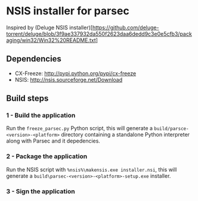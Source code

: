 NSIS installer for parsec
=========================

Inspired by (Deluge NSIS installer)[https://github.com/deluge-torrent/deluge/blob/3f9ae337932da550f2623daa6dedd9c3e0e5cfb3/packaging/win32/Win32%20README.txt]


Dependencies
------------
 * CX-Freeze: http://pypi.python.org/pypi/cx-freeze
 * NSIS: http://nsis.sourceforge.net/Download


Build steps
-----------


### 1 - Build the application

Run the `freeze_parsec.py` Python script, this will generate a `build/parsce-<version>-<platform>`
directory containing  a standalone Python interpreter along with Parsec and it depedencies.


### 2 - Package the application

Run the NSIS script with `%nsis%\makensis.exe installer.nsi`, this will generate
a `build\parsec-<version>-<platform>-setup.exe` installer.


### 3 - Sign the application

<TODO>
